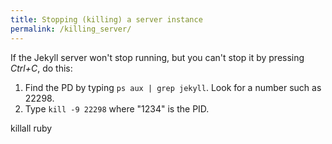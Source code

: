 ```yaml
---
title: Stopping (killing) a server instance
permalink: /killing_server/
---
```


If the Jekyll server won't stop running, but you can't stop it by pressing *Ctrl+C*, do this:

1. Find the PD by typing `ps aux | grep jekyll`. Look for a number such as 22298. 
2. Type `kill -9 22298` where "1234" is the PID.

killall ruby